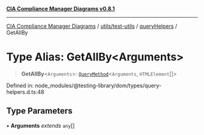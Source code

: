 [**CIA Compliance Manager Diagrams v0.8.1**](../../../../../README.md)

***

[CIA Compliance Manager Diagrams](../../../../../modules.md) / [utils/test-utils](../../../README.md) / [queryHelpers](../README.md) / GetAllBy

# Type Alias: GetAllBy\<Arguments\>

> **GetAllBy**\<`Arguments`\>: [`QueryMethod`](QueryMethod.md)\<`Arguments`, `HTMLElement`[]\>

Defined in: node\_modules/@testing-library/dom/types/query-helpers.d.ts:48

## Type Parameters

• **Arguments** *extends* `any`[]
